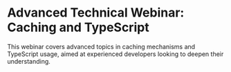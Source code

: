 # Advanced Technical Webinar: Caching and TypeScript
This webinar covers advanced topics in caching mechanisms and TypeScript usage, aimed at experienced developers looking to deepen their understanding.